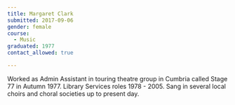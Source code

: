 ```yaml
---
title: Margaret Clark
submitted: 2017-09-06
gender: female
course:
  - Music
graduated: 1977
contact_allowed: true

---
```

Worked as Admin Assistant in touring theatre group in Cumbria called Stage 77 in Autumn 1977. Library Services roles 1978 - 2005. Sang in several local choirs and choral societies up to present day.

